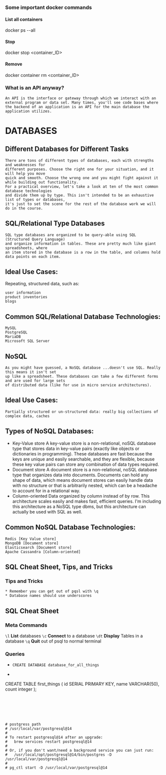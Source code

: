 ### Some important docker commands
#### List all containers
docker ps --all
#### Stop
docker stop <container_ID>
#### Remove
docker container rm <container_ID>

### What is an API anyway?
    An API is the interface or gateway through which we interact with an 
    external program or data set. Many times, you'll see code bases where 
    the backend of an application is an API for the main database the 
    application utilizes.

# DATABASES
## Different Databases for Different Tasks
    There are tons of different types of databases, each with strengths and weaknesses for 
    different purposes. Choose the right one for your situation, and it will help you move 
    quick and smooth. Choose the wrong one and you might fight against it while building out functionality. 
    For a practical overview, let's take a look at ten of the most common database technologies 
    and divide them up by type. This isn't intended to be an exhaustive list of types or databases, 
    it's just to set the scene for the rest of the database work we will do in the course.

## SQL/Relational Type Databases
    SQL type databases are organized to be query-able using SQL (Structured Query Language) 
    and organize information in tables. These are pretty much like giant spreadsheets, where 
    an item stored in the database is a row in the table, and columns hold data points on each item.

## Ideal Use Cases:
Repeating, structured data, such as:

    user information
    product inventories
    blogs
## Common SQL/Relational Database Technologies:
    MySQL
    PostgreSQL
    MariaDB
    Microsoft SQL Server
## NoSQL
    As you might have guessed, a NoSQL database ...doesn't use SQL. Really this means it isn't set 
    up like a spreadsheet. These databases can take a few different forms and are used for large sets 
    of distributed data (like for use in micro service architectures).

## Ideal Use Cases:
    Partially structured or un-structured data: really big collections of complex data, caches

## Types of NoSQL Databases:
* Key-Value store
    A key-value store is a non-relational, noSQL database type that stores data in key-value pairs 
    (exactly like objects or dictionaries in programming). These databases are fast because the keys 
    are unique and easily searchable, and they are flexible, because these key value pairs can store 
    any combination of data types required.
* Document store
    A document store is a non-relational, noSQL database type that organizes data into documents. 
    Documents can hold any shape of data, which means document stores can easily handle data with no 
    structure or that is arbitrarily nested, which can be a headache to account for in a relational way.
* Column-oriented
    Data organized by column instead of by row. This architecture scales easily and makes fast, efficient 
    queries. I'm including this architecture as a NoSQL type dbms, but this architecture can actually be 
    used with SQL as well.
## Common NoSQL Database Technologies:
    Redis [Key Value store]
    MongoDB [Document store]
    Elasticsearch [Document store]
    Apache Cassandra [Column-oriented]

## SQL Cheat Sheet, Tips, and Tricks
### Tips and Tricks
    * Remember you can get out of pqsl with \q
    * Database names should use underscores
## SQL Cheat Sheet
### Meta Commands
`\l` **List** databases
`\c` **Connect** to a database
`\dt` **Display** Tables in a database
`\q` **Quit** out of psql to normal terminal

### Queries
- `CREATE DATABASE database_for_all_things`
- ```javascript
CREATE TABLE first_things (
id SERIAL PRIMARY KEY,
name VARCHAR(50),
count integer
);
```






# postgress path
# /usr/local/var/postgresql@14
# 
# To restart postgresql@14 after an upgrade:
#   brew services restart postgresql@14
# 
# Or, if you don't want/need a background service you can just run:
#   /usr/local/opt/postgresql@14/bin/postgres -D /usr/local/var/postgresql@14
# 
# pg_ctl start -D /usr/local/var/postgresql@14


